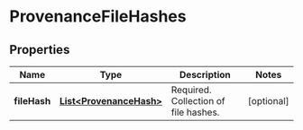 
# ProvenanceFileHashes

## Properties
Name | Type | Description | Notes
------------ | ------------- | ------------- | -------------
**fileHash** | [**List&lt;ProvenanceHash&gt;**](ProvenanceHash.md) | Required. Collection of file hashes. |  [optional]



